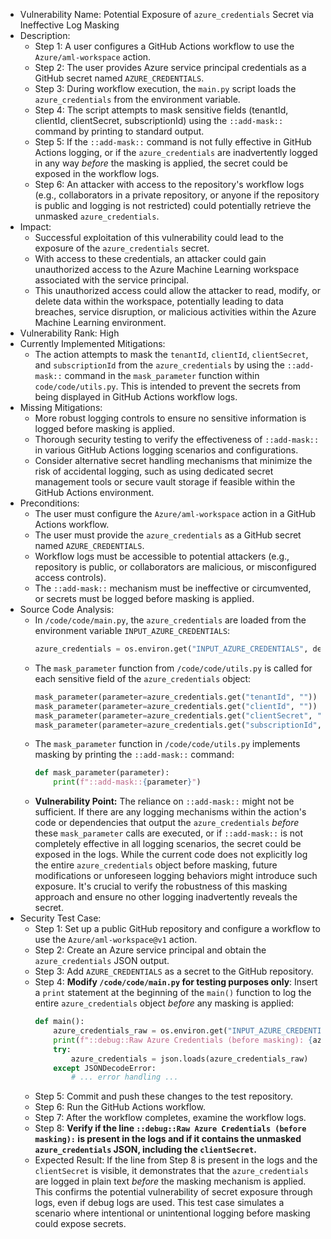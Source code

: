 - Vulnerability Name: Potential Exposure of `azure_credentials` Secret via Ineffective Log Masking
- Description:
  - Step 1: A user configures a GitHub Actions workflow to use the `Azure/aml-workspace` action.
  - Step 2: The user provides Azure service principal credentials as a GitHub secret named `AZURE_CREDENTIALS`.
  - Step 3: During workflow execution, the `main.py` script loads the `azure_credentials` from the environment variable.
  - Step 4: The script attempts to mask sensitive fields (tenantId, clientId, clientSecret, subscriptionId) using the `::add-mask::` command by printing to standard output.
  - Step 5: If the `::add-mask::` command is not fully effective in GitHub Actions logging, or if the `azure_credentials` are inadvertently logged in any way *before* the masking is applied, the secret could be exposed in the workflow logs.
  - Step 6: An attacker with access to the repository's workflow logs (e.g., collaborators in a private repository, or anyone if the repository is public and logging is not restricted) could potentially retrieve the unmasked `azure_credentials`.
- Impact:
  - Successful exploitation of this vulnerability could lead to the exposure of the `azure_credentials` secret.
  - With access to these credentials, an attacker could gain unauthorized access to the Azure Machine Learning workspace associated with the service principal.
  - This unauthorized access could allow the attacker to read, modify, or delete data within the workspace, potentially leading to data breaches, service disruption, or malicious activities within the Azure Machine Learning environment.
- Vulnerability Rank: High
- Currently Implemented Mitigations:
  - The action attempts to mask the `tenantId`, `clientId`, `clientSecret`, and `subscriptionId` from the `azure_credentials` by using the `::add-mask::` command in the `mask_parameter` function within `code/code/utils.py`. This is intended to prevent the secrets from being displayed in GitHub Actions workflow logs.
- Missing Mitigations:
  - More robust logging controls to ensure no sensitive information is logged before masking is applied.
  - Thorough security testing to verify the effectiveness of `::add-mask::` in various GitHub Actions logging scenarios and configurations.
  - Consider alternative secret handling mechanisms that minimize the risk of accidental logging, such as using dedicated secret management tools or secure vault storage if feasible within the GitHub Actions environment.
- Preconditions:
  - The user must configure the `Azure/aml-workspace` action in a GitHub Actions workflow.
  - The user must provide the `azure_credentials` as a GitHub secret named `AZURE_CREDENTIALS`.
  - Workflow logs must be accessible to potential attackers (e.g., repository is public, or collaborators are malicious, or misconfigured access controls).
  - The `::add-mask::` mechanism must be ineffective or circumvented, or secrets must be logged before masking is applied.
- Source Code Analysis:
  - In `/code/code/main.py`, the `azure_credentials` are loaded from the environment variable `INPUT_AZURE_CREDENTIALS`:
    ```python
    azure_credentials = os.environ.get("INPUT_AZURE_CREDENTIALS", default="{}")
    ```
  - The `mask_parameter` function from `/code/code/utils.py` is called for each sensitive field of the `azure_credentials` object:
    ```python
    mask_parameter(parameter=azure_credentials.get("tenantId", ""))
    mask_parameter(parameter=azure_credentials.get("clientId", ""))
    mask_parameter(parameter=azure_credentials.get("clientSecret", ""))
    mask_parameter(parameter=azure_credentials.get("subscriptionId", ""))
    ```
  - The `mask_parameter` function in `/code/code/utils.py` implements masking by printing the `::add-mask::` command:
    ```python
    def mask_parameter(parameter):
        print(f"::add-mask::{parameter}")
    ```
  - **Vulnerability Point:** The reliance on `::add-mask::` might not be sufficient. If there are any logging mechanisms within the action's code or dependencies that output the `azure_credentials` *before* these `mask_parameter` calls are executed, or if `::add-mask::` is not completely effective in all logging scenarios, the secret could be exposed in the logs.  While the current code does not explicitly log the entire `azure_credentials` object before masking, future modifications or unforeseen logging behaviors might introduce such exposure. It's crucial to verify the robustness of this masking approach and ensure no other logging inadvertently reveals the secret.
- Security Test Case:
  - Step 1: Set up a public GitHub repository and configure a workflow to use the `Azure/aml-workspace@v1` action.
  - Step 2: Create an Azure service principal and obtain the `azure_credentials` JSON output.
  - Step 3: Add `AZURE_CREDENTIALS` as a secret to the GitHub repository.
  - Step 4: **Modify `/code/code/main.py` for testing purposes only**: Insert a `print` statement at the beginning of the `main()` function to log the entire `azure_credentials` object *before* any masking is applied:
    ```python
    def main():
        azure_credentials_raw = os.environ.get("INPUT_AZURE_CREDENTIALS", default="{}") # Added to capture raw credentials
        print(f"::debug::Raw Azure Credentials (before masking): {azure_credentials_raw}") # Added for testing - intentional logging before masking
        try:
            azure_credentials = json.loads(azure_credentials_raw)
        except JSONDecodeError:
            # ... error handling ...
    ```
  - Step 5: Commit and push these changes to the test repository.
  - Step 6: Run the GitHub Actions workflow.
  - Step 7: After the workflow completes, examine the workflow logs.
  - Step 8: **Verify if the line `::debug::Raw Azure Credentials (before masking):` is present in the logs and if it contains the unmasked `azure_credentials` JSON, including the `clientSecret`.**
  - Expected Result: If the line from Step 8 is present in the logs and the `clientSecret` is visible, it demonstrates that the `azure_credentials` are logged in plain text *before* the masking mechanism is applied. This confirms the potential vulnerability of secret exposure through logs, even if debug logs are used. This test case simulates a scenario where intentional or unintentional logging before masking could expose secrets.